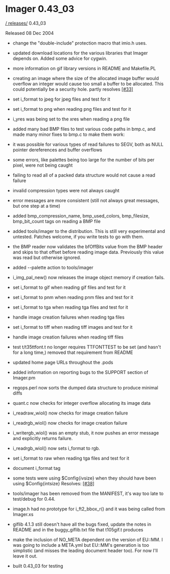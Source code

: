 # Imager 0.43_03

[ / ](..) [releases/](./) 0.43_03

Released 08 Dec 2004

- change the "double-include" protection macro that imio.h uses.

- updated download locations for the various libraries that Imager   depends on.  Added some advice for cygwin.

- more information on gif library versions in README and Makefile.PL

- creating an image where the size of the allocated image buffer would  overflow an integer would cause too small a buffer to be allocated.  This could potentially be a security hole.  partly resolves [[#33]](https://github.com/tonycoz/imager/issues/33)

- set i_format to jpeg for jpeg files and test for it

- set i_format to png when reading png files and test for it

- i_yres was being set to the xres when reading a png file

- added many bad BMP files to test various code paths in bmp.c, and   made many minor fixes to bmp.c to make them work:

- it was possible for various types of read failures to SEGV, both  as NULL pointer dereferences and buffer overflows

- some errors, like palettes being too large for the number of bits  per pixel, were not being caught

- failing to read all of a packed data structure would not cause  a read failure

- invalid compression types were not always caught

- error messages are more consistent (still not always great messages,  but one step at a time)

- added bmp_compression_name, bmp_used_colors, bmp_filesize, bmp_bit_count   tags on reading a BMP file

- added tools/imager to the distribution.  This is still very   experimental and untested.  Patches welcome, if you write tests to go  with them.

- the BMP reader now validates the bfOffBits value from the BMP header  and skips to that offset before reading image data.  Previously this  value was read but otherwise ignored.

- added --palette action to tools/imager

- i_img_pal_new() now releases the image object memory if creation  fails.

- set i_format to gif when reading gif files and test for it

- set i_format to pnm when reading pnm files and test for it

- set i_format to tga when reading tga files and test for it

- handle image creation failures when reading tga files

- set i_format to tiff when reading tiff images and test for it

- handle image creation failures when reading tiff files

- test t/t35ttfont.t no longer requires TTFONTTEST to be set (and   hasn't for a long time,) removed that requirement from README

- updated home page URLs throughout the .pods

- added information on reporting bugs to the SUPPORT section of Imager.pm

- regops.perl now sorts the dumped data structure to produce minimal diffs

- quant.c now checks for integer overflow allocating its image data

- i_readraw_wiol() now checks for image creation failure

- i_readrgb_wiol() now checks for image creation failure

- i_writergb_wiol() was an empty stub, it now pushes an error message  and explicitly returns failure.

- i_readrgb_wiol() now sets i_format to rgb.

- set i_format to raw when reading tga files and test for it

- document i_format tag

- some tests were using $Config{ivsize} when they should have been   using $Config{intsize}  Resolves: [[#38]](https://github.com/tonycoz/imager/issues/38)

- tools/imager has been removed from the MANIFEST, it's way too late  to test/debug for 0.44.

- image.h had no prototype for i_ft2_bbox_r() and it was being called  from Imager.xs

- giflib 4.1.3 still doesn't have all the bugs fixed, update the notes  in README and in the buggy_giflib.txt file that t105gif.t produces

- make the inclusion of NO_META dependent on the version of EU::MM.  I was going to include a META.yml but EU::MM's generation is too   simplistic (and misses the leading document header too).  For now  I'll leave it out.

- built 0.43_03 for testing